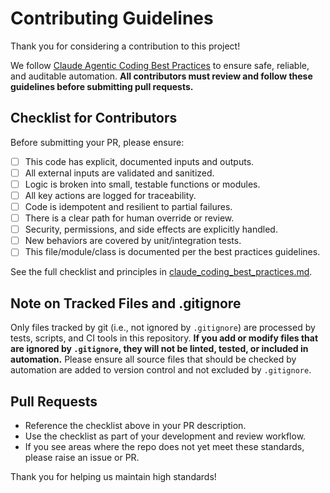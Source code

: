 # Contributing Guidelines

Thank you for considering a contribution to this project!

We follow [Claude Agentic Coding Best Practices](claude_coding_best_practices.md) to ensure safe, reliable, and auditable automation. **All contributors must review and follow these guidelines before submitting pull requests.**

## Checklist for Contributors

Before submitting your PR, please ensure:

- [ ] This code has explicit, documented inputs and outputs.
- [ ] All external inputs are validated and sanitized.
- [ ] Logic is broken into small, testable functions or modules.
- [ ] All key actions are logged for traceability.
- [ ] Code is idempotent and resilient to partial failures.
- [ ] There is a clear path for human override or review.
- [ ] Security, permissions, and side effects are explicitly handled.
- [ ] New behaviors are covered by unit/integration tests.
- [ ] This file/module/class is documented per the best practices guidelines.

See the full checklist and principles in [claude_coding_best_practices.md](claude_coding_best_practices.md).

## Note on Tracked Files and .gitignore

Only files tracked by git (i.e., not ignored by `.gitignore`) are processed by tests, scripts, and CI tools in this repository. 
**If you add or modify files that are ignored by `.gitignore`, they will not be linted, tested, or included in automation.**
Please ensure all source files that should be checked by automation are added to version control and not excluded by `.gitignore`.

## Pull Requests

- Reference the checklist above in your PR description.
- Use the checklist as part of your development and review workflow.
- If you see areas where the repo does not yet meet these standards, please raise an issue or PR.

Thank you for helping us maintain high standards!
